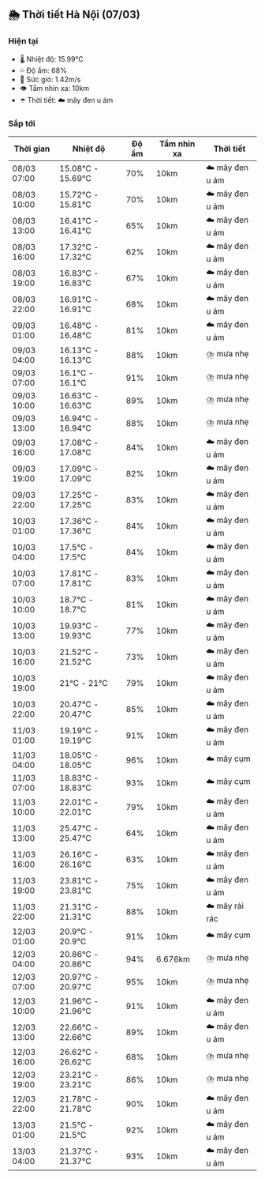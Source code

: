 ## 🌦️ Thời tiết Hà Nội (07/03)

### Hiện tại

- 🌡️ Nhiệt độ: 15.99℃
- 💦 Độ ẩm: 68%
- 💨 Sức gió: 1.42m/s
- 👁️ Tầm nhìn xa: 10km
- ☂️ Thời tiết: ☁️ mây đen u ám

### Sắp tới

| Thời gian | Nhiệt độ | Độ ẩm | Tầm nhìn xa | Thời tiết |
| --- | --- | --- | --- | --- |
| 08/03 07:00 | 15.08℃ - 15.69℃ | 70% | 10km | ☁️ mây đen u ám |
| 08/03 10:00 | 15.72℃ - 15.81℃ | 70% | 10km | ☁️ mây đen u ám |
| 08/03 13:00 | 16.41℃ - 16.41℃ | 65% | 10km | ☁️ mây đen u ám |
| 08/03 16:00 | 17.32℃ - 17.32℃ | 62% | 10km | ☁️ mây đen u ám |
| 08/03 19:00 | 16.83℃ - 16.83℃ | 67% | 10km | ☁️ mây đen u ám |
| 08/03 22:00 | 16.91℃ - 16.91℃ | 68% | 10km | ☁️ mây đen u ám |
| 09/03 01:00 | 16.48℃ - 16.48℃ | 81% | 10km | ☁️ mây đen u ám |
| 09/03 04:00 | 16.13℃ - 16.13℃ | 88% | 10km | ⛈️ mưa nhẹ |
| 09/03 07:00 | 16.1℃ - 16.1℃ | 91% | 10km | ⛈️ mưa nhẹ |
| 09/03 10:00 | 16.63℃ - 16.63℃ | 89% | 10km | ⛈️ mưa nhẹ |
| 09/03 13:00 | 16.94℃ - 16.94℃ | 88% | 10km | ⛈️ mưa nhẹ |
| 09/03 16:00 | 17.08℃ - 17.08℃ | 84% | 10km | ☁️ mây đen u ám |
| 09/03 19:00 | 17.09℃ - 17.09℃ | 82% | 10km | ☁️ mây đen u ám |
| 09/03 22:00 | 17.25℃ - 17.25℃ | 83% | 10km | ☁️ mây đen u ám |
| 10/03 01:00 | 17.36℃ - 17.36℃ | 84% | 10km | ☁️ mây đen u ám |
| 10/03 04:00 | 17.5℃ - 17.5℃ | 84% | 10km | ☁️ mây đen u ám |
| 10/03 07:00 | 17.81℃ - 17.81℃ | 83% | 10km | ☁️ mây đen u ám |
| 10/03 10:00 | 18.7℃ - 18.7℃ | 81% | 10km | ☁️ mây đen u ám |
| 10/03 13:00 | 19.93℃ - 19.93℃ | 77% | 10km | ☁️ mây đen u ám |
| 10/03 16:00 | 21.52℃ - 21.52℃ | 73% | 10km | ☁️ mây đen u ám |
| 10/03 19:00 | 21℃ - 21℃ | 79% | 10km | ☁️ mây đen u ám |
| 10/03 22:00 | 20.47℃ - 20.47℃ | 85% | 10km | ☁️ mây đen u ám |
| 11/03 01:00 | 19.19℃ - 19.19℃ | 91% | 10km | ☁️ mây đen u ám |
| 11/03 04:00 | 18.05℃ - 18.05℃ | 96% | 10km | ☁️ mây cụm |
| 11/03 07:00 | 18.83℃ - 18.83℃ | 93% | 10km | ☁️ mây cụm |
| 11/03 10:00 | 22.01℃ - 22.01℃ | 79% | 10km | ☁️ mây đen u ám |
| 11/03 13:00 | 25.47℃ - 25.47℃ | 64% | 10km | ☁️ mây đen u ám |
| 11/03 16:00 | 26.16℃ - 26.16℃ | 63% | 10km | ☁️ mây đen u ám |
| 11/03 19:00 | 23.81℃ - 23.81℃ | 75% | 10km | ☁️ mây đen u ám |
| 11/03 22:00 | 21.31℃ - 21.31℃ | 88% | 10km | ☁️ mây rải rác |
| 12/03 01:00 | 20.9℃ - 20.9℃ | 91% | 10km | ☁️ mây cụm |
| 12/03 04:00 | 20.86℃ - 20.86℃ | 94% | 6.676km | ⛈️ mưa nhẹ |
| 12/03 07:00 | 20.97℃ - 20.97℃ | 95% | 10km | ⛈️ mưa nhẹ |
| 12/03 10:00 | 21.96℃ - 21.96℃ | 91% | 10km | ☁️ mây đen u ám |
| 12/03 13:00 | 22.66℃ - 22.66℃ | 89% | 10km | ☁️ mây đen u ám |
| 12/03 16:00 | 26.62℃ - 26.62℃ | 68% | 10km | ⛈️ mưa nhẹ |
| 12/03 19:00 | 23.21℃ - 23.21℃ | 86% | 10km | ⛈️ mưa nhẹ |
| 12/03 22:00 | 21.78℃ - 21.78℃ | 90% | 10km | ☁️ mây đen u ám |
| 13/03 01:00 | 21.5℃ - 21.5℃ | 92% | 10km | ☁️ mây đen u ám |
| 13/03 04:00 | 21.37℃ - 21.37℃ | 93% | 10km | ☁️ mây đen u ám |
